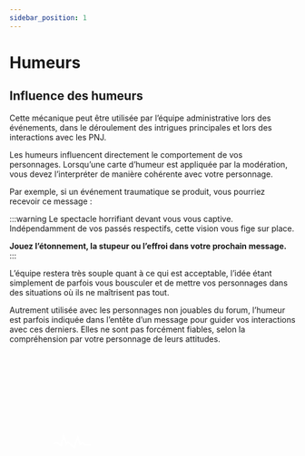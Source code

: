 ```yaml
---
sidebar_position: 1
---
```


# Humeurs

## Influence des humeurs

Cette mécanique peut être utilisée par l’équipe administrative lors des événements, dans le déroulement des intrigues principales et lors des interactions avec les PNJ.

Les humeurs influencent directement le comportement de vos personnages. Lorsqu’une carte d’humeur est appliquée par la modération, vous devez l’interpréter de manière cohérente avec votre personnage.

Par exemple, si un événement traumatique se produit, vous pourriez recevoir ce message :

:::warning
Le spectacle horrifiant devant vous vous captive. Indépendamment de vos passés respectifs, cette vision vous fige sur place.

**Jouez l’étonnement, la stupeur ou l’effroi dans votre prochain message.**
:::

L’équipe restera très souple quant à ce qui est acceptable, l’idée étant simplement de parfois vous bousculer et de mettre vos personnages dans des situations où ils ne maîtrisent pas tout.

Autrement utilisée avec les personnages non jouables du forum, l’humeur est parfois indiquée dans l’entête d’un message pour guider vos interactions avec ces derniers. Elles ne sont pas forcément fiables, selon la compréhension par votre personnage de leurs attitudes.

<div class="heart-container"><div class="heart"> <svg class="heart-rate" xmlns="http://www.w3.org/2000/svg" xmlns:xlink="http://www.w3.org/1999/xlink" width="689px" height="359px" viewBox="0 0 689 359" preserveAspectRatio="xMidYMid meet" ><rect id="svgEditorBackground" x="0" y="0" width="689" height="359" fill="none" stroke="none"/><path class="path" stroke="white" fill="none" stroke-width="4px" id="e1_polyline" d="M106.204 222.314 113.506 219.658 124.126 226.296 130.1 203.728 136.738 222.977 140.721 218.331 155.987 230.943 164.617 207.047 169.927 223.641 176.565 219.658 180.547 224.969 196.478 224.969"/></svg> </div></div>
